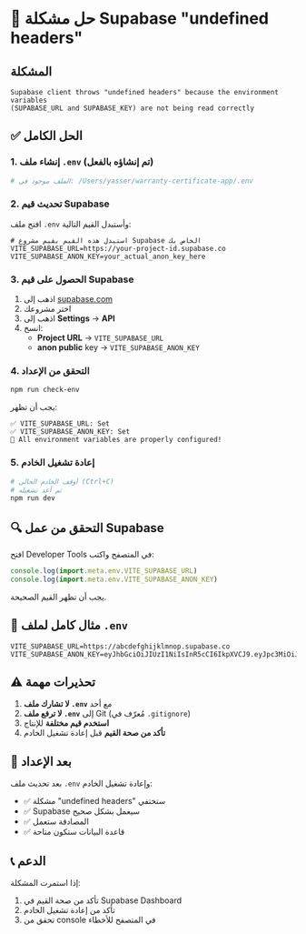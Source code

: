 # 🚨 حل مشكلة Supabase "undefined headers"

## المشكلة
```
Supabase client throws "undefined headers" because the environment variables 
(SUPABASE_URL and SUPABASE_KEY) are not being read correctly
```

## ✅ الحل الكامل

### 1. إنشاء ملف `.env` (تم إنشاؤه بالفعل)
```bash
# الملف موجود في: /Users/yasser/warranty-certificate-app/.env
```

### 2. تحديث قيم Supabase

افتح ملف `.env` وأستبدل القيم التالية:

```env
# استبدل هذه القيم بقيم مشروع Supabase الخاص بك
VITE_SUPABASE_URL=https://your-project-id.supabase.co
VITE_SUPABASE_ANON_KEY=your_actual_anon_key_here
```

### 3. الحصول على قيم Supabase

1. اذهب إلى [supabase.com](https://supabase.com)
2. اختر مشروعك
3. اذهب إلى **Settings** → **API**
4. انسخ:
   - **Project URL** → `VITE_SUPABASE_URL`
   - **anon public** key → `VITE_SUPABASE_ANON_KEY`

### 4. التحقق من الإعداد

```bash
npm run check-env
```

يجب أن تظهر:
```
✅ VITE_SUPABASE_URL: Set
✅ VITE_SUPABASE_ANON_KEY: Set
🎉 All environment variables are properly configured!
```

### 5. إعادة تشغيل الخادم

```bash
# أوقف الخادم الحالي (Ctrl+C)
# ثم أعد تشغيله
npm run dev
```

## 🔍 التحقق من عمل Supabase

افتح Developer Tools في المتصفح واكتب:
```javascript
console.log(import.meta.env.VITE_SUPABASE_URL)
console.log(import.meta.env.VITE_SUPABASE_ANON_KEY)
```

يجب أن تظهر القيم الصحيحة.

## 📝 مثال كامل لملف `.env`

```env
VITE_SUPABASE_URL=https://abcdefghijklmnop.supabase.co
VITE_SUPABASE_ANON_KEY=eyJhbGciOiJIUzI1NiIsInR5cCI6IkpXVCJ9.eyJpc3MiOiJzdXBhYmFzZSIsInJlZiI6ImFiY2RlZmdoaWprbG1ub3AiLCJyb2xlIjoiYW5vbiIsImlhdCI6MTYzNDU2Nzg5MCwiZXhwIjoxOTUwMTQzODkwfQ.example_signature_here
```

## ⚠️ تحذيرات مهمة

1. **لا تشارك ملف `.env`** مع أحد
2. **لا ترفع ملف `.env`** إلى Git (مُعرّف في `.gitignore`)
3. **استخدم قيم مختلفة** للإنتاج
4. **تأكد من صحة القيم** قبل إعادة تشغيل الخادم

## 🚀 بعد الإعداد

بعد تحديث ملف `.env` وإعادة تشغيل الخادم:
- ✅ مشكلة "undefined headers" ستختفي
- ✅ Supabase سيعمل بشكل صحيح
- ✅ المصادقة ستعمل
- ✅ قاعدة البيانات ستكون متاحة

## 📞 الدعم

إذا استمرت المشكلة:
1. تأكد من صحة القيم في Supabase Dashboard
2. تأكد من إعادة تشغيل الخادم
3. تحقق من console في المتصفح للأخطاء
